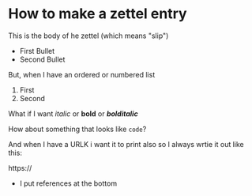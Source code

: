 # How to make a zettel entry

This is the body of he zettel (which means "slip")

* First Bullet
* Second Bullet

But, when I have an ordered or numbered list

1. First
2. Second

What if I want *italic* or **bold** or ***bolditalic***

How about something that looks like `code`?

And when I have a URLK i want it to print also so I always wrtie it out like this:

https://

*  I put references at the bottom
